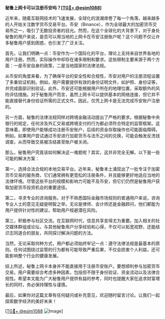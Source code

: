**秘鲁上网卡可以注册币安吗？[[TG💪+ @esim1088](https://t.me/s/esim1088)]**

近年来，随着互联网技术的飞速发展，全球化的浪潮席卷了每一个角落，越来越多的人开始关注数字货币交易平台。币安（Binance），作为全球最大的加密货币交易所之一，吸引了无数投资者的目光。然而，在这个全球化的大背景下，对于身处秘鲁的用户来说，是否可以用当地的上网卡在币安注册账户呢？这个问题不仅让许多秘鲁用户感到困惑，也引发了广泛关注。

首先，让我们明确一点：币安作为一个国际化的平台，理论上支持来自世界各地的用户注册。然而，实际操作中却存在诸多限制和要求。这些限制主要来源于两个方面：一是币安自身的政策，二是当地国家的法律法规。

从币安的角度来看，为了确保平台的安全性和合规性，币安对用户的注册流程设置了多重验证机制。例如，用户需要提供有效的身份证明文件，如护照、身份证等，并完成面部识别验证。此外，币安还可能根据用户所在的地理位置，采取额外的风险评估措施。对于秘鲁用户而言，虽然上网卡可以提供基本的网络连接，但它并不能直接替代身份验证所需的正式文件。因此，仅凭上网卡是无法完成币安账户注册的。

另一方面，秘鲁的法律法规同样对跨境金融活动提出了严格的要求。根据秘鲁中央银行的规定，任何涉及外汇交易或跨境支付的行为都必须符合特定的监管框架。这意味着，即使用户能够成功注册币安账户，后续的资金存取操作也可能面临障碍。例如，如果用户尝试通过币安进行加密货币与法币之间的兑换，可能会触发反洗钱调查，从而导致交易被冻结甚至账户被关闭。

那么，秘鲁用户究竟该如何解决这一难题呢？其实，这并非完全无解。以下是一些可能的解决方案：

第一，选择合法合规的本地交易平台。近年来，秘鲁本土涌现出了一批专注于加密货币交易的服务商，它们通常拥有更宽松的注册条件，并且能够更好地适应当地的法律环境。尽管这些平台的规模和影响力可能不及币安，但它们仍然是秘鲁用户获取加密货币投资机会的重要途径。

第二，寻求专业的咨询服务。对于不熟悉国际金融市场规则的普通用户来说，咨询专业人士的意见无疑是明智之举。无论是律师、会计师还是金融顾问，他们都能为用户提供针对性的建议，帮助用户规避潜在风险。

第三，积极参与社区交流。在互联网时代，信息共享变得尤为重要。加入相关的社交媒体群组或论坛，与其他秘鲁用户分享经验和心得，不仅可以拓宽视野，还能结识志同道合的朋友，共同探讨解决问题的方法。

当然，无论采取何种方式，用户都必须始终牢记一点：遵守法律法规是最基本的原则。任何试图绕过监管的行为都有可能导致严重后果，不仅会损害个人利益，还可能影响整个行业的健康发展。

综上所述，秘鲁上网卡本身并不能直接用于注册币安账户。要想顺利参与加密货币交易，用户需要综合考虑多种因素，包括但不限于身份验证、资金流动以及法律合规性。希望本文能为广大秘鲁用户提供有益的参考，同时也提醒大家在追求财富增长的同时，务必保持理性与谨慎。

最后，如果你对这篇文章有任何疑问或补充意见，欢迎随时留言讨论。让我们一起探索数字经济的美好未来！

[[TG💪+ @esim1088](https://t.me/s/esim1088) ![Image](https://i.postimg.cc/4NQfJmqS/Snipaste-2025-05-13-00-14-12.png)]